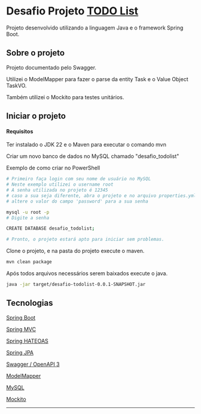 # Desafio Projeto [TODO List](https://github.com/simplify-tec/desafio-junior-backend-simplify)

Projeto desenvolvido utilizando a linguagem Java e o framework Spring Boot.


## Sobre o projeto
Projeto documentado pelo Swagger.

Utilizei o ModelMapper para fazer o parse da entity Task e o Value Object TaskVO.

Também utilizei o Mockito para testes unitários.

## Iniciar o projeto

#### Requisitos
Ter instalado o JDK 22 e o Maven para executar o comando mvn

Criar um novo banco de dados no MySQL chamado "desafio_todolist"

Exemplo de como criar no PowerShell
```bash
# Primeiro faça login com seu nome de usuário no MySQL
# Neste exemplo utilizei o username root
# A senha utilizada no projeto é 12345
# caso a sua seja diferente, abra o projeto e no arquivo properties.yml,
# altere o valor do campo 'password' para a sua senha

mysql -u root -p
# Digite a senha

CREATE DATABASE desafio_todolist;

# Pronto, o projeto estará apto para iniciar sem problemas.
```

Clone o projeto, e na pasta do projeto execute o maven.

```bash
mvn clean package
```
Após todos arquivos necessários serem baixados execute o java.

```bash
java -jar target/desafio-todolist-0.0.1-SNAPSHOT.jar
```

## Tecnologias

[Spring Boot](https://spring.io/guides/gs/spring-boot)

[Spring MVC](https://docs.spring.io/spring-framework/reference/web/webmvc.html)

[Spring HATEOAS](https://spring.io/projects/spring-hateoas)

[Spring JPA](https://spring.io/guides/gs/accessing-data-jpa)

[Swagger / OpenAPI 3](https://springdoc.org/)

[ModelMapper](https://modelmapper.org/)

[MySQL](https://www.mysql.com/)

[Mockito](https://site.mockito.org/)

*****
